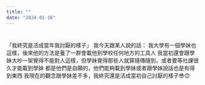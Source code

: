 ```yaml
---
title: ""
date: "2024-01-16"
---
```

# 

「我終究是活成當年我討厭的樣子」
我今天跟某人說的話：
我大學有一個學妹也這樣，後來他的方法是養了一群會載他到學校任何地方的工具人
我當初還會跟學妹大吵一架覺得不能對人這樣，但學妹覺得那些人就算隨傳隨到，或者要等社課很久才能載到學妹
都是他們是自願的，他們能夠載到學妹或者跟學妹說話也是有得到東西
我現在的觀念跟學妹差不多，我終究還是活成當初自己討厭的樣子😎😊

